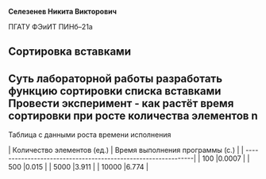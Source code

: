 **Селезенев Никита Викторович**

ПГАТУ ФЭиИТ ПИНб–21а

   **Сортировка вставками**
------------------------------------------------
Суть лабораторной работы разработать функцию сортировки списка вставками
Провести эксперимент - как растёт время сортировки при росте количества элементов n
------------------------------------------------
Таблица с данными роста времени исполнения

| Количество элементов (ед.) | Время выполнения программы (с.)  |
| --------------------------------------------------------------|
| 100                        |0.0007                            |
| 500                        |0.015                             |
| 5000                       |3.911                             |
| 10000                      |6.774                             |
